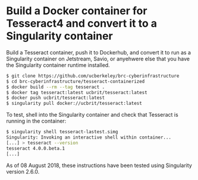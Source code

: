 # Build a Docker container for Tesseract4 and convert it to a Singularity container


Build a Tesseract container, push it to Dockerhub, and convert it 
to run as a Singularity container on Jetstream, Savio, or anyehwere
else that you have the Singularity container runtime installed.

```bash
$ git clone https://github.com/ucberkeley/brc-cyberinfrastructure
$ cd brc-cyberinfrastructure/tesseract-containerized
$ docker build --rm --tag tesseract .
$ docker tag tesseract:latest ucbrit/tesseract:latest
$ docker push ucbrit/tesseract:latest
$ singularity pull docker://ucbrit/tesseract:latest
```

To test, shell into the Singularity container and check that Tesseract is running in the container:

```bash
$ singularity shell tesseract-lastest.simg
Singularity: Invoking an interactive shell within container...
[...] > tesseract --version
tesseract 4.0.0.beta.1
[...]
```

As of 08 August 2018, these instructions have been tested using Singularity version 2.6.0.
